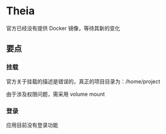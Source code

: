 # Theia

官方已经没有提供 Docker 镜像，等待其新的变化

## 要点

### 挂载

官方关于挂载的描述是错误的，真正的项目目录为：/home/project  

由于涉及权限问题，需采用 volume mount

### 登录

应用目前没有登录功能